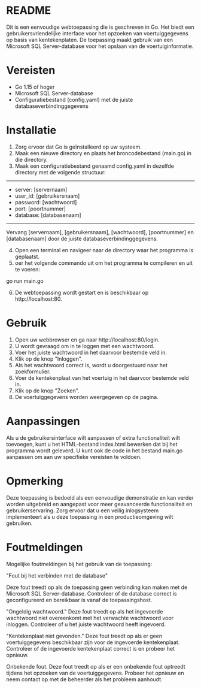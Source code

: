 # README
Dit is een eenvoudige webtoepassing die is geschreven in Go. Het biedt een gebruikersvriendelijke interface voor het opzoeken van voertuiggegevens op basis van kentekenplaten. De toepassing maakt gebruik van een Microsoft SQL Server-database voor het opslaan van de voertuiginformatie.

# Vereisten
- Go 1.15 of hoger
- Microsoft SQL Server-database
- Configuratiebestand (config.yaml) met de juiste databaseverbindinggegevens

# Installatie
1. Zorg ervoor dat Go is geïnstalleerd op uw systeem.
2. Maak een nieuwe directory en plaats het broncodebestand (main.go) in die directory.
3. Maak een configuratiebestand genaamd config.yaml in dezelfde directory met de volgende structuur:
-----------------------
- server: [servernaam]
- user_id: [gebruikersnaam]
- password: [wachtwoord]
- port: [poortnummer]
- database: [databasenaam]
-----------------------
Vervang [servernaam], [gebruikersnaam], [wachtwoord], [poortnummer] en [databasenaam] door de juiste databaseverbindinggegevens.

4. Open een terminal en navigeer naar de directory waar het programma is geplaatst.
5. oer het volgende commando uit om het programma te compileren en uit te voeren:

go run main.go

6. De webtoepassing wordt gestart en is beschikbaar op http://localhost:80.

# Gebruik
1. Open uw webbrowser en ga naar http://localhost:80/login.
2. U wordt gevraagd om in te loggen met een wachtwoord.
3. Voer het juiste wachtwoord in het daarvoor bestemde veld in.
4. Klik op de knop "Inloggen".
5. Als het wachtwoord correct is, wordt u doorgestuurd naar het zoekformulier.
6. Voer de kentekenplaat van het voertuig in het daarvoor bestemde veld in.
7. Klik op de knop "Zoeken".
8. De voertuiggegevens worden weergegeven op de pagina.

# Aanpassingen
Als u de gebruikersinterface wilt aanpassen of extra functionaliteit wilt toevoegen, kunt u het HTML-bestand index.html bewerken dat bij het programma wordt geleverd. U kunt ook de code in het bestand main.go aanpassen om aan uw specifieke vereisten te voldoen.

# Opmerking
Deze toepassing is bedoeld als een eenvoudige demonstratie en kan verder worden uitgebreid en aangepast voor meer geavanceerde functionaliteit en gebruikerservaring. Zorg ervoor dat u een veilig inlogsysteem implementeert als u deze toepassing in een productieomgeving wilt gebruiken.

# Foutmeldingen
Mogelijke foutmeldingen bij het gebruik van de toepassing:

"Fout bij het verbinden met de database"

Deze fout treedt op als de toepassing geen verbinding kan maken met de Microsoft SQL Server-database. Controleer of de database correct is geconfigureerd en bereikbaar is vanaf de toepassingshost.

"Ongeldig wachtwoord."
Deze fout treedt op als het ingevoerde wachtwoord niet overeenkomt met het verwachte wachtwoord voor inloggen. Controleer of u het juiste wachtwoord heeft ingevoerd.

"Kentekenplaat niet gevonden."
Deze fout treedt op als er geen voertuiggegevens beschikbaar zijn voor de ingevoerde kentekenplaat. Controleer of de ingevoerde kentekenplaat correct is en probeer het opnieuw.

Onbekende fout.
Deze fout treedt op als er een onbekende fout optreedt tijdens het opzoeken van de voertuiggegevens. Probeer het opnieuw en neem contact op met de beheerder als het probleem aanhoudt.